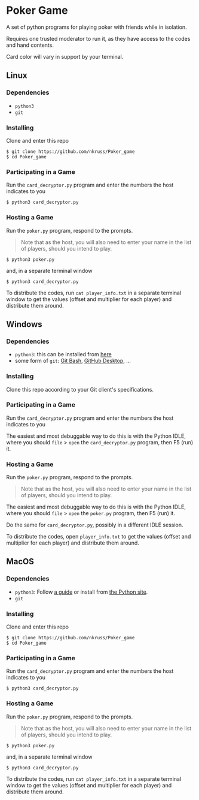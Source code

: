# Poker Game

A set of python programs for playing poker with friends while in isolation. 

Requires one trusted moderator to run it, as they have access to the codes and hand contents. 

Card color will vary in support by your terminal. 

## Linux

### Dependencies

- `python3`
- `git`

### Installing

Clone and enter this repo

```
$ git clone https://github.com/nkruss/Poker_game
$ cd Poker_game
```

### Participating in a Game

Run the `card_decryptor.py` program and enter the numbers the host indicates to you

```
$ python3 card_decryptor.py
```

### Hosting a Game

Run the `poker.py` program, respond to the prompts. 

> Note that as the host, you will also need to enter your name in the list of players, should you intend to play. 

```
$ python3 poker.py
```

and, in a separate terminal window

```
$ python3 card_decryptor.py
```

To distribute the codes, run `cat player_info.txt` in a separate terminal window to get the values (offset and multiplier for each player) and distribute them around.

## Windows

### Dependencies

- `python3`: this can be installed from [here](https://www.python.org/downloads/windows/)
- some form of `git`: [Git Bash](https://gitforwindows.org/), [GitHub Desktop](https://desktop.github.com/), ...

### Installing

Clone this repo according to your Git client's specifications.

### Participating in a Game

Run the `card_decryptor.py` program and enter the numbers the host indicates to you

The easiest and most debuggable way to do this is with the Python IDLE, where you should `file` > `open` the `card_decryptor.py` program, then F5 (run) it.

### Hosting a Game

Run the `poker.py` program, respond to the prompts. 

> Note that as the host, you will also need to enter your name in the list of players, should you intend to play. 

The easiest and most debuggable way to do this is with the Python IDLE, where you should `file` > `open` the `poker.py` program, then F5 (run) it.

Do the same for `card_decryptor.py`, possibly in a different IDLE session. 

To distribute the codes, open `player_info.txt` to get the values (offset and multiplier for each player) and distribute them around.

## MacOS

### Dependencies

- `python3`: Follow [a guide](https://docs.python-guide.org/starting/install3/osx/) or install from [the Python site](https://www.python.org/downloads/mac-osx/).
- `git`

### Installing

Clone and enter this repo

```
$ git clone https://github.com/nkruss/Poker_game
$ cd Poker_game
```

### Participating in a Game

Run the `card_decryptor.py` program and enter the numbers the host indicates to you

```
$ python3 card_decryptor.py
```

### Hosting a Game

Run the `poker.py` program, respond to the prompts. 

> Note that as the host, you will also need to enter your name in the list of players, should you intend to play. 

```
$ python3 poker.py
```

and, in a separate terminal window

```
$ python3 card_decryptor.py
```

To distribute the codes, run `cat player_info.txt` in a separate terminal window to get the values (offset and multiplier for each player) and distribute them around.